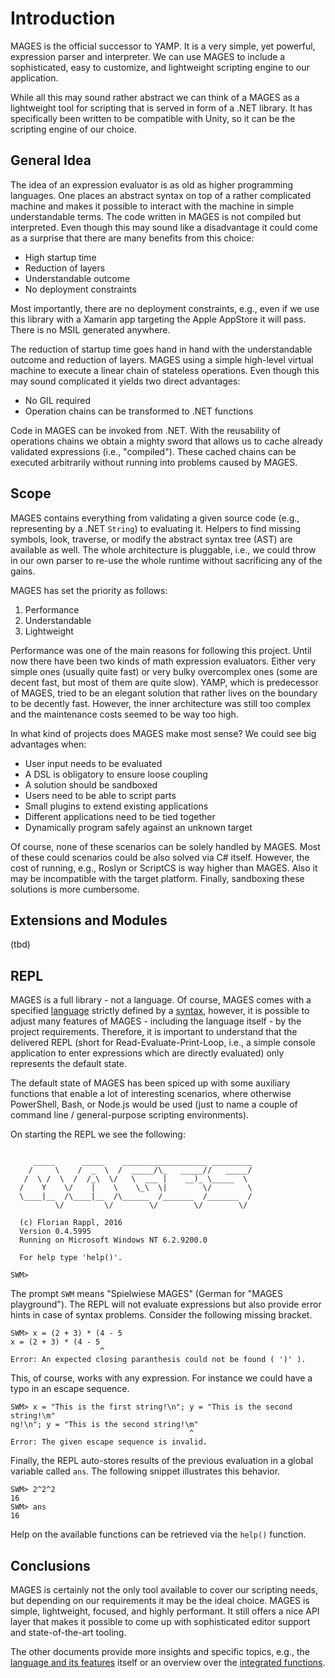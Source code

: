 # Introduction

MAGES is the official successor to YAMP. It is a very simple, yet powerful, expression parser and interpreter. We can use MAGES to include a sophisticated, easy to customize, and lightweight scripting engine to our application.

While all this may sound rather abstract we can think of a MAGES as a lightweight tool for scripting that is served in form of a .NET library. It has specifically been written to be compatible with Unity, so it can be the scripting engine of our choice.

## General Idea

The idea of an expression evaluator is as old as higher programming languages. One places an abstract syntax on top of a rather complicated machine and makes it possible to interact with the machine in simple understandable terms. The code written in MAGES is not compiled but interpreted. Even though this may sound like a disadvantage it could come as a surprise that there are many benefits from this choice:

- High startup time
- Reduction of layers
- Understandable outcome
- No deployment constraints

Most importantly, there are no deployment constraints, e.g., even if we use this library with a Xamarin app targeting the Apple AppStore it will pass. There is no MSIL generated anywhere.

The reduction of startup time goes hand in hand with the understandable outcome and reduction of layers. MAGES using a simple high-level virtual machine to execute a linear chain of stateless operations. Even though this may sound complicated it yields two direct advantages:

- No GIL required
- Operation chains can be transformed to .NET functions

Code in MAGES can be invoked from .NET. With the reusability of operations chains we obtain a mighty sword that allows us to cache already validated expressions (i.e., "compiled"). These cached chains can be executed arbitrarily without running into problems caused by MAGES.

## Scope

MAGES contains everything from validating a given source code (e.g., representing by a .NET `String`) to evaluating it. Helpers to find missing symbols, look, traverse, or modify the abstract syntax tree (AST) are available as well. The whole architecture is pluggable, i.e., we could throw in our own parser to re-use the whole runtime without sacrificing any of the gains.

MAGES has set the priority as follows:

1. Performance
2. Understandable
3. Lightweight

Performance was one of the main reasons for following this project. Until now there have been two kinds of math expression evaluators. Either very simple ones (usually quite fast) or very bulky overcomplex ones (some are decent fast, but most of them are quite slow). YAMP, which is predecessor of MAGES, tried to be an elegant solution that rather lives on the boundary to be decently fast. However, the inner architecture was still too complex and the maintenance costs seemed to be way too high.

In what kind of projects does MAGES make most sense? We could see big advantages when:

- User input needs to be evaluated
- A DSL is obligatory to ensure loose coupling
- A solution should be sandboxed
- Users need to be able to script parts
- Small plugins to extend existing applications
- Different applications need to be tied together
- Dynamically program safely against an unknown target

Of course, none of these scenarios can be solely handled by MAGES. Most of these could scenarios could be also solved via C# itself. However, the cost of running, e.g., Roslyn or ScriptCS is way higher than MAGES. Also it may be incompatible with the target platform. Finally, sandboxing these solutions is more cumbersome.

## Extensions and Modules

(tbd)

## REPL

MAGES is a full library - not a language. Of course, MAGES comes with a specified [language](language.md) strictly defined by a [syntax](syntax.md), however, it is possible to adjust many features of MAGES - including the language itself - by the project requirements. Therefore, it is important to understand that the delivered REPL (short for Read-Evaluate-Print-Loop, i.e., a simple console application to enter expressions which are directly evaluated) only represents the default state.

The default state of MAGES has been spiced up with some auxiliary functions that enable a lot of interesting scenarios, where otherwise PowerShell, Bash, or Node.js would be used (just to name a couple of command line / general-purpose scripting environments).

On starting the REPL we see the following:

```plain

     _____      _____    ___________________ _________
    /     \    /  _  \  /  _____/\_   _____//   _____/
   /  \ /  \  /  /_\  \/   \  ___ |    __)_ \_____  \
  /    Y    \/    |    \    \_\  \|        \/        \
  \____|__  /\____|__  /\______  /_______  /_______  /
          \/         \/        \/        \/        \/

  (c) Florian Rappl, 2016
  Version 0.4.5995
  Running on Microsoft Windows NT 6.2.9200.0

  For help type 'help()'.

SWM>
```

The prompt `SWM` means "Spielwiese MAGES" (German for "MAGES playground"). The REPL will not evaluate expressions but also provide error hints in case of syntax problems. Consider the following missing bracket.

```plain
SWM> x = (2 + 3) * (4 - 5
x = (2 + 3) * (4 - 5
                    ^
Error: An expected closing paranthesis could not be found ( ')' ).
```

This, of course, works with any expression. For instance we could have a typo in an escape sequence.

```plain
SWM> x = "This is the first string!\n"; y = "This is the second string!\m"
ng!\n"; y = "This is the second string!\m"
                                        ^
Error: The given escape sequence is invalid.
```

Finally, the REPL auto-stores results of the previous evaluation in a global variable called `ans`. The following snippet illustrates this behavior.

```plain
SWM> 2^2^2
16
SWM> ans
16
```

Help on the available functions can be retrieved via the `help()` function.

## Conclusions

MAGES is certainly not the only tool available to cover our scripting needs, but depending on our requirements it may be the ideal choice. MAGES is simple, lightweight, focused, and highly performant. It still offers a nice API layer that makes it possible to come up with sophisticated editor support and state-of-the-art tooling.

The other documents provide more insights and specific topics, e.g., the [language and its features](language.md) itself or an overview over the [integrated functions](functions.md).